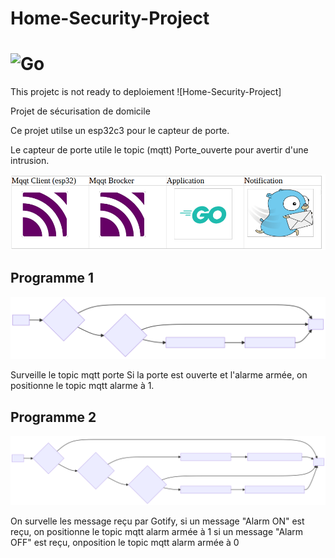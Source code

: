 # Home-Security-Project 
# ![Go](https://img.shields.io/badge/go-%2300ADD8.svg?style=for-the-badge&logo=go&logoColor=white)
This projetc is not ready to deploiement ![Home-Security-Project]

Projet de sécurisation de domicile

Ce projet utilse un esp32c3 pour le capteur de porte.

Le capteur de porte utile le topic (mqtt) Porte_ouverte pour avertir d'une intrusion.

![LA stack des programmes, ](stack.png)


## Programme 1

![Premier programme, ](mermaid-diagram-pg1.svg)

Surveille le topic mqtt porte
Si la porte est ouverte et l'alarme armée, on positionne le topic mqtt alarme à 1.


## Programme 2
![Second programme, ](mermaid-diagram-pg2.svg)

On survelle les message reçu par Gotify, si un message "Alarm ON" est reçu, on positionne le topic mqtt alarm armée à 1
si un message "Alarm OFF" est reçu, onposition le topic mqtt alarm armée à 0

